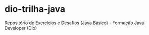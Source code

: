 # dio-trilha-java
Repositório de Exercícios e Desafios (Java Básico) - Formação Java Developer (Dio)
